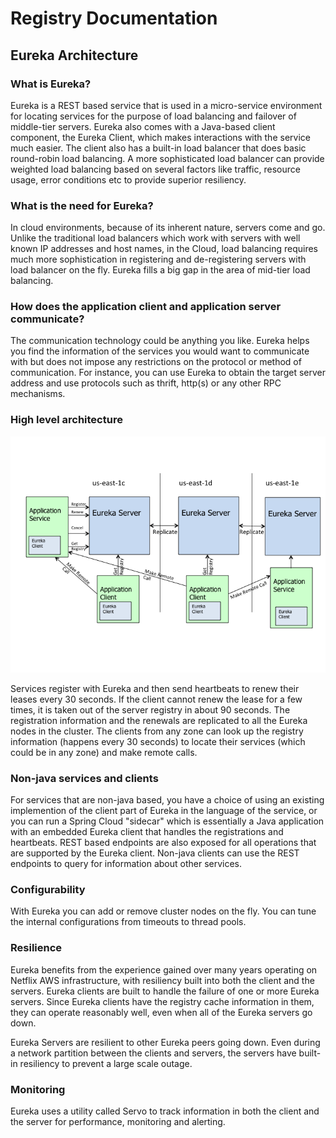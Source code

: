 Registry Documentation
======================

Eureka Architecture
-------------------

### What is Eureka?

Eureka is a REST based service that is used in a micro-service environment for locating services for the purpose of load balancing and failover of middle-tier servers. Eureka also comes with a Java-based client component, the Eureka Client, which makes interactions with the service much easier. The client also has a built-in load balancer that does basic round-robin load balancing. A more sophisticated load balancer can provide weighted load balancing based on several factors like traffic, resource usage, error conditions etc to provide superior resiliency. 

### What is the need for Eureka?

In cloud environments, because of its inherent nature, servers come and go. Unlike the traditional load balancers which work with servers with well known IP addresses and host names, in the Cloud, load balancing requires much more sophistication in registering and de-registering servers with load balancer on the fly. Eureka fills a big gap in the area of mid-tier load balancing.

### How does the application client and application server communicate?

The communication technology could be anything you like. Eureka helps you find the information of the services you would want to communicate with but does not impose any restrictions on the protocol or method of communication. For instance, you can use Eureka to obtain the target server address and use protocols such as thrift, http(s) or any other RPC mechanisms.

### High level architecture

![Alt text](./eureka_architecture.png)

Services register with Eureka and then send heartbeats to renew their leases every 30 seconds. If the client cannot renew the lease for a few times, it is taken out of the server registry in about 90 seconds. The registration information and the renewals are replicated to all the Eureka nodes in the cluster. The clients from any zone can look up the registry information (happens every 30 seconds) to locate their services (which could be in any zone) and make remote calls.

### Non-java services and clients

For services that are non-java based, you have a choice of using an existing implemention of the client part of Eureka in the language of the service, or you can run a Spring Cloud "sidecar" which is essentially a Java application with an embedded Eureka client that handles the registrations and heartbeats. REST based endpoints are also exposed for all operations that are supported by the Eureka client. Non-java clients can use the REST endpoints to query for information about other services.
 
### Configurability

With Eureka you can add or remove cluster nodes on the fly. You can tune the internal configurations from timeouts to thread pools. 

### Resilience

Eureka benefits from the experience gained over many years operating on Netflix AWS infrastructure, with resiliency built into both the client and the servers. Eureka clients are built to handle the failure of one or more Eureka servers. Since Eureka clients have the registry cache information in them, they can operate reasonably well, even when all of the Eureka servers go down.

Eureka Servers are resilient to other Eureka peers going down. Even during a network partition between the clients and servers, the servers have built-in resiliency to prevent a large scale outage.

### Monitoring

Eureka uses a utility called Servo to track information in both the client and the server for performance, monitoring and alerting. 



